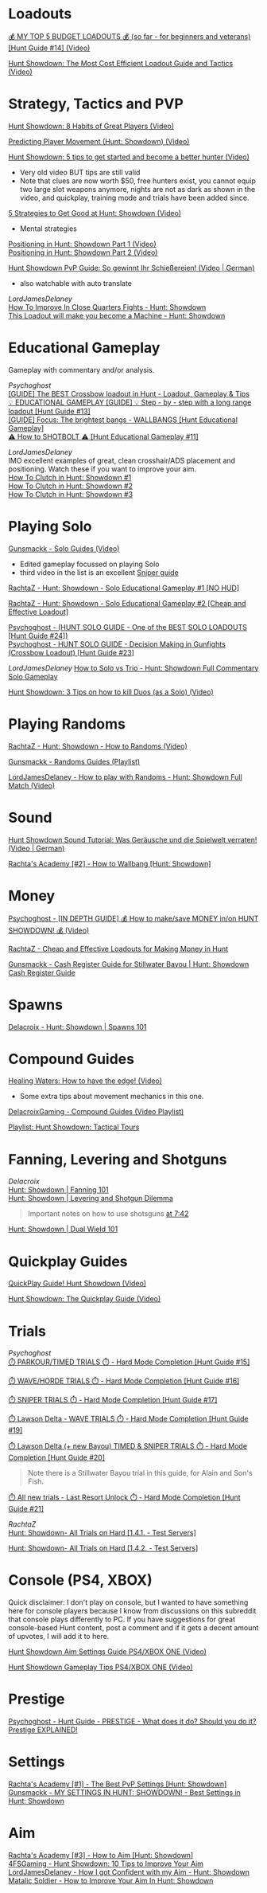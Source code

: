 # Loadouts

[💰 MY TOP 5 BUDGET LOADOUTS 💰 (so far - for beginners and veterans) \[Hunt Guide #14\] (Video)](https://youtu.be/V-AHkOLGDTE)

[Hunt Showdown: The Most Cost Efficient Loadout Guide and Tactics (Video)](https://www.youtube.com/watch?v=DBpgZWq-R2s)

# Strategy, Tactics and PVP

[Hunt Showdown: 8 Habits of Great Players (Video)](https://www.youtube.com/watch?v=qB82ucBEQ0M&list=PL7HHnIT47PkPwqGOhco0nhU9jGbdFa58v&index=2&t=197s)

[Predicting Player Movement (Hunt: Showdown) (Video)](https://www.youtube.com/watch?v=erHdCcoUJJM&list=PL7HHnIT47PkPwqGOhco0nhU9jGbdFa58v&index=11&t=0s)

[Hunt Showdown: 5 tips to get started and become a better hunter (Video)](https://www.youtube.com/watch?v=FzKg1wEdlw8&list=PLP6nc2Ep8fZDXQfzIDUq4vMnxlJaqnLvy&index=2)

* Very old video BUT tips are still valid
* Note that clues are now worth $50, free hunters exist, you cannot equip two large slot weapons anymore, nights are not as dark as shown in the video, and quickplay, training mode and trials have been added since.

[5 Strategies to Get Good at Hunt: Showdown (Video)](https://www.youtube.com/watch?v=__IjtkvsBQw)

* Mental strategies

[Positioning in Hunt: Showdown Part 1 (Video)](https://www.youtube.com/watch?v=Oi3SsbnxrJA)  
[Positioning in Hunt: Showdown Part 2 (Video)](https://www.youtube.com/watch?v=49nMX6KcBG4&t=916s)  

[Hunt Showdown PvP Guide: So gewinnt Ihr Schießereien! (Video \| German)](https://www.youtube.com/watch?v=o5rbpCV4LDs&feature=youtu.be)

* also watchable with auto translate

*LordJamesDelaney*  
[How To Improve In Close Quarters Fights - Hunt: Showdown](https://youtu.be/XoVXzEYAkgQ)  
[This Loadout will make you become a Machine - Hunt: Showdown](https://www.youtube.com/watch?v=dvK89vXyYvs)

# Educational Gameplay  
Gameplay with commentary and/or analysis.  

*Psychoghost*  
[\[GUIDE\] The BEST Crossbow loadout in Hunt - Loadout, Gameplay & Tips](https://youtu.be/1IpplCa4JJ0)  
[💡 EDUCATIONAL GAMEPLAY \[GUIDE\] 💡 Step - by - step with a long range loadout [Hunt Guide #13]](https://youtu.be/DbCSGsfS-YA)   
[[GUIDE] Focus: The brightest bangs - WALLBANGS \[Hunt Educational Gameplay\]](https://youtu.be/fhO75OQficI)  
[⚠️ How to SHOTBOLT ⚠️ \[Hunt Educational Gameplay #11\]](https://youtu.be/erlNFAGSzgs)  

*LordJamesDelaney*  
IMO excellent examples of great, clean crosshair/ADS placement and positioning. Watch these if you want to improve your aim.  
[How To Clutch in Hunt: Showdown #1](https://youtu.be/t8b4mfQblVc)   
[How To Clutch in Hunt: Showdown #2](https://youtu.be/K37oHzndqHI)  
[How To Clutch in Hunt: Showdown #3](https://youtu.be/mtDGbf5qKC8)

# Playing Solo

[Gunsmackk - Solo Guides  (Video)](https://www.youtube.com/playlist?list=PLwplZ4QOxjqB5LkhjEnDbMaA6duXI8ntT)

* Edited gameplay focussed on playing Solo
* third video in the list is an excellent [Sniper guide](https://www.youtube.com/watch?v=Cg0CrRwMowI&list=PLwplZ4QOxjqB5LkhjEnDbMaA6duXI8ntT&index=3)

[RachtaZ - Hunt: Showdown - Solo Educational Gameplay #1 \[NO HUD\]](https://www.youtube.com/watch?v=PjAK6bOimhM)  

[RachtaZ - Hunt: Showdown - Solo Educational Gameplay #2 \[Cheap and Effective Loadout\]](https://www.youtube.com/watch?v=ED2jxnjJ3lg)

[Psychoghost - (HUNT SOLO GUIDE - One of the BEST SOLO LOADOUTS [Hunt Guide #24])](https://youtu.be/TqcXXoucbS0)  
[Psychoghost - HUNT SOLO GUIDE - Decision Making in Gunfights (Crossbow Loadout) [Hunt Guide #23]](https://youtu.be/r9HQEehgzJU)

*LordJamesDelaney*
[How to Solo vs Trio - Hunt: Showdown Full Commentary Solo Gameplay](https://youtu.be/zPAO4luKnzM)

[Hunt Showdown: 3 Tips on how to kill Duos (as a Solo) (Video)](https://www.youtube.com/watch?v=PQwvOs3rdO8&list=PLP6nc2Ep8fZDXQfzIDUq4vMnxlJaqnLvy)

# Playing Randoms
[RachtaZ - Hunt: Showdown - How to Randoms (Video)](https://www.youtube.com/watch?v=fvJXY8DLI5o)  

[Gunsmackk - Randoms Guides (Playlist)](https://www.youtube.com/playlist?list=PLwplZ4QOxjqBd7sEoT3aFeYivXZEqxkIt)  

[LordJamesDelaney - How to play with Randoms - Hunt: Showdown Full Match (Video)](https://www.youtube.com/watch?v=oBgj0DMEq-w)  

# Sound
[Hunt Showdown Sound Tutorial: Was Geräusche und die Spielwelt verraten! (Video \| German)](https://www.youtube.com/watch?v=_iJw2kqRams&feature=youtu.be)

[Rachta's Academy \[#2\] - How to Wallbang \[Hunt: Showdown\]](https://www.youtube.com/watch?v=6Mq60-p1Myw)

# Money

[Psychoghost - \[IN DEPTH GUIDE\] 💰 How to make/save MONEY in/on HUNT SHOWDOWN! 💰 (Video)](https://www.youtube.com/watch?v=2WPLqi_5RjE)

[RachtaZ - Cheap and Effective Loadouts for Making Money in Hunt](https://www.youtube.com/watch?v=g5eUh93Tbwk)

[Gunsmackk - Cash Register Guide for Stillwater Bayou \| Hunt: Showdown Cash Register Guide](https://youtu.be/pI-X_uoO0U4)

# Spawns
[Delacroix - Hunt: Showdown \| Spawns 101](https://youtu.be/vquZJfJ0L-4)

# Compound Guides

[Healing Waters: How to have the edge! (Video)](https://www.youtube.com/watch?v=JKoNQWXvkHs)

* Some extra tips about movement mechanics in this one.

[DelacroixGaming - Compound Guides (Video Playlist)](https://youtube.com/playlist?list=PL8JOVjVC1NGfg-MaS62KgI-SEHRSmLHPj)

[Playlist: Hunt Showdown: Tactical Tours](https://www.youtube.com/playlist?list=PL7HHnIT47PkM1dBZ1WDu3LVakgMZyastm)

# Fanning, Levering and Shotguns
*Delacroix*  
[Hunt: Showdown \| Fanning 101](https://youtu.be/_SzsTrIaSLg)  
[Hunt: Showdown \| Levering and Shotgun Dilemma](https://youtu.be/ZLyITJmx_bU) 
> Important notes on how to use shotsguns [at 7:42](https://youtu.be/ZLyITJmx_bU?t=462)  

[Hunt: Showdown \| Dual Wield 101](https://youtu.be/wAmJ4HEoUuY)  

# Quickplay Guides

[QuickPlay Guide! Hunt Showdown (Video)](https://www.youtube.com/watch?v=dpaDSESTsbM)

[Hunt Showdown: The Quickplay Guide (Video)](https://www.youtube.com/watch?v=laW-OC2WKdw)

# Trials
*Psychoghost*  
[⏱️ PARKOUR/TIMED TRIALS ⏱️ - Hard Mode Completion \[Hunt Guide #15\]](https://youtu.be/Po8FsInBf2k) 

[⏱️ WAVE/HORDE TRIALS ⏱️ - Hard Mode Completion \[Hunt Guide #16\]](https://youtu.be/XbAzePmpn_k)

[⏱️ SNIPER TRIALS ⏱️ - Hard Mode Completion \[Hunt Guide #17\]](https://youtu.be/tV-CXkAsZ9Q)

[⏱️ Lawson Delta - WAVE TRIALS ⏱️ - Hard Mode Completion [Hunt Guide #19]](https://youtu.be/cGYv--EmOTA)

[⏱️ Lawson Delta (+ new Bayou) TIMED & SNIPER TRIALS ⏱️ - Hard Mode Completion [Hunt Guide #20]](https://youtu.be/XzZekddAl14)
> Note there is a Stillwater Bayou trial in this guide, for Alain and Son's Fish. 

[⏱️ All new trials - Last Resort Unlock ⏱️ - Hard Mode Completion \[Hunt Guide #21\]](https://youtu.be/Oi7DTnoqjS0)

*RachtaZ*  
[Hunt: Showdown- All Trials on Hard \[1.4.1. - Test Servers\]](https://youtu.be/WyoN-c0NLLI)

[Hunt: Showdown- All Trials on Hard \[1.4.2. - Test Servers\]](https://youtu.be/IsZzfUq8w_Y)

# Console (PS4, XBOX)

Quick disclaimer: I don't play on console, but I wanted to have something here for console players because I know from discussions on this subreddit that console plays differently to PC. If you have suggestions for great console-based Hunt content, post a comment and if it gets a decent amount of upvotes, I will add it to here.

[Hunt Showdown Aim Settings Guide PS4/XBOX ONE (Video)](https://www.youtube.com/watch?v=iHuspj5Iqkw)

[Hunt Showdown Gameplay Tips PS4/XBOX ONE (Video)](https://www.youtube.com/watch?v=lMWpFsgHtEs)

# Prestige
[Psychoghost - Hunt Guide - PRESTIGE - What does it do? Should you do it? Prestige EXPLAINED!](https://youtu.be/XwBIcYWG3EU)

# Settings
[Rachta's Academy \[#1\] - The Best PvP Settings \[Hunt: Showdown\]](https://www.youtube.com/watch?v=4cfWUNOmmDM)  
[Gunsmackk - MY SETTINGS IN HUNT: SHOWDOWN! - Best Settings in Hunt: Showdown](https://www.youtube.com/watch?v=4zauTlkQxtg)

# Aim  
[Rachta's Academy [#3] - How to Aim [Hunt: Showdown]](https://youtu.be/ItCBM3VoGfo)  
[4FSGaming - Hunt Showdown: 10 Tips to Improve Your Aim](https://www.youtube.com/watch?v=_R39FDUO17k)  
[LordJamesDelaney - How I got Confident with my Aim - Hunt: Showdown](https://www.youtube.com/watch?v=6kRUPoOG5Sg)  
[Matalic Soldier - How to Improve Your Aim In Hunt: Showdown](https://youtu.be/rqbhSj_RLMY)


